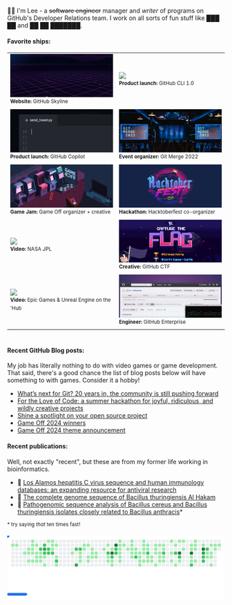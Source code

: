 <p>👋🏻 I'm Lee - a <strike>software engineer</strike> manager and <em>writer</em> of programs on GitHub's Developer Relations team. I work on all sorts of fun stuff like ███ ██ and ██ ██ ███████.</p>

#### Favorite ships:

<table>
  <tr>
    <td width="50%"><a href="https://twitter.com/search?q=skyline.github.com&src=typed_query"><img width="100%" src="images/skyline.gif"></a><br><sup><strong>Website:</strong> GitHub Skyline</sup>
    <td width="50%"><a href="https://twitter.com/github/status/1306586113293729795"><img width="100%" src="images/cli.gif"></a><br><sup><strong>Product launch:</strong> GitHub CLI 1.0</sup></td>
  </tr>
  <tr>
    <td width="50%"><a href="https://x.com/github/status/1409883156333879300"><img width="100%" src="images/copilot.gif"></a><br><sup><strong>Product launch:</strong> GitHub Copilot</sup>
    <td width="50%"><a href="[https://github.blog/open-source/git/git-merge-2022-mission-report/](https://git-merge.com/)"><img width="100%" src="images/git-merge.png"></a><br><sup><strong>Event organizer:</strong> Git Merge 2022</sup></td>
  </tr>
  <tr>
    <td width="50%"><a href="https://twitter.com/github/status/1455272696577761289"><img width="100%" src="images/game-off.gif"></a><br><sup><strong>Game Jam:</strong> Game Off organizer + creative</sup></td>
    <td width="50%"><a href="https://twitter.com/search?q=from%3Agithub%20hacktoberfest&src=typed_query"><img width="100%" src="images/hactoberfest.png"></a><br><sup><strong>Hackathon:</strong> Hacktoberfest co-organizer</sup></td>
  </tr>
  <tr>
    <td width="50%"><a href="https://twitter.com/github/status/1384130507898720262"><img width="100%" src="images/nasa-jpl.gif"></a><br><sup><strong>Video:</strong> NASA JPL</sup></td>
    <td width="50%"><a href="https://twitter.com/github/status/1374087749234528260"><img width="100%" src="images/ctf.gif"></a><br><sup><strong>Creative:</strong> GitHub CTF</sup></td>
  </tr>
  <tr>
    <td width="50%"><a href="https://twitter.com/github/status/572862961850589184"><img width="100%" src="images/epic.gif"></a><br><sup><strong>Video:</strong> Epic Games & Unreal Engine on the 'Hub</sup></td>
    <td width="50%"><a href="https://twitter.com/github/status/131433236306993152"><img width="100%" src="images/enterprise.png"></a><br><sup><strong>Engineer:</strong> GitHub Enterprise</sup></td>
  </tr>
</table>

#

#### Recent GitHub Blog posts:

My job has literally nothing to do with video games or game development. That said, there's a good chance the list of blog posts below will have something to with games. Consider it a hobby!

<!--START_SECTION:feed-->
* [What’s next for Git? 20 years in, the community is still pushing forward](https:&#x2F;&#x2F;github.blog&#x2F;open-source&#x2F;whats-next-for-git-20-years-in-the-community-is-still-pushing-forward&#x2F;)
* [For the Love of Code: a summer hackathon for joyful, ridiculous, and wildly creative projects](https:&#x2F;&#x2F;github.blog&#x2F;open-source&#x2F;for-the-love-of-code-2025&#x2F;)
* [Shine a spotlight on your open source project](https:&#x2F;&#x2F;github.blog&#x2F;open-source&#x2F;shine-a-spotlight-on-your-open-source-project&#x2F;)
* [Game Off 2024 winners](https:&#x2F;&#x2F;github.blog&#x2F;open-source&#x2F;game-off-2024-winners&#x2F;)
* [Game Off 2024 theme announcement](https:&#x2F;&#x2F;github.blog&#x2F;open-source&#x2F;game-off-2024-theme-announcement&#x2F;)
<!--END_SECTION:feed-->

#### Recent publications:

Well, not exactly "recent", but these are from my former life working in bioinformatics.

- 🦠 [Los Alamos hepatitis C virus sequence and human immunology databases: an expanding resource for antiviral research](https://pubmed.ncbi.nlm.nih.gov/17626595/)
- 🧬 [The complete genome sequence of Bacillus thuringiensis Al Hakam](https://pubmed.ncbi.nlm.nih.gov/17337577/)
- 🔬 [Pathogenomic sequence analysis of Bacillus cereus and Bacillus thuringiensis isolates closely related to Bacillus anthracis](https://pubmed.ncbi.nlm.nih.gov/16621833/)*

<sup>* try saying <em>that</em> ten times fast!</sup>

<picture>
  <source
    media="(prefers-color-scheme: dark)"
    srcset="images/breakout-dark.svg"
  />
  <source
    media="(prefers-color-scheme: light)"
    srcset="images/breakout-light.svg"
  />
  <img alt="Breakout Game" src="images/breakout-light.svg" />
</picture>
